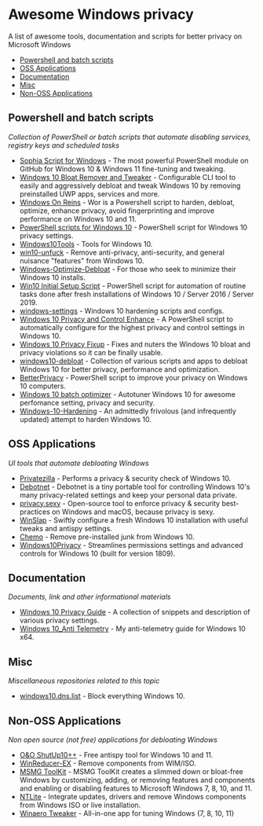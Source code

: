 # Awesome Windows privacy
A list of awesome tools, documentation and scripts for better privacy on Microsoft Windows

- [Powershell and batch scripts](#powershell-and-batch-scripts)
- [OSS Applications](#oss-applications)
- [Documentation](#documentation)
- [Misc](#misc)
- [Non-OSS Applications](#non-oss-applications)

## Powershell and batch scripts
*Collection of PowerShell or batch scripts that automate disabling services, registry keys and scheduled tasks*

* [Sophia Script for Windows](https://github.com/farag2/Sophia-Script-for-Windows) - The most powerful PowerShell module on GitHub for Windows 10 & Windows 11 fine-tuning and tweaking.
* [Windows 10 Bloat Remover and Tweaker](https://github.com/Fs00/Win10BloatRemover) - Configurable CLI tool to easily and aggressively debloat and tweak Windows 10 by removing preinstalled UWP apps, services and more.
* [Windows On Reins](https://github.com/gordonbay/Windows-On-Reins) - Wor is a Powershell script to harden, debloat, optimize, enhance privacy, avoid fingerprinting and improve performance on Windows 10 and 11.
* [PowerShell scripts for Windows 10](https://github.com/MichiMunich/Windows10-Privacy) - PowerShell script for Windows 10 privacy settings.
* [Windows10Tools](https://github.com/L33Tech/Windows10Tools) - Tools for Windows 10.
* [win10-unfuck](https://github.com/dfkt/win10-unfuck) - Remove anti-privacy, anti-security, and general nuisance "features" from Windows 10.
* [Windows-Optimize-Debloat](https://github.com/simeononsecurity/Windows-Optimize-Debloat) - For those who seek to minimize their Windows 10 installs.
* [Win10 Initial Setup Script](https://github.com/owre/Win10-Initial-Setup-Script) - PowerShell script for automation of routine tasks done after fresh installations of Windows 10 / Server 2016 / Server 2019.
* [windows-settings](https://github.com/milgradesec/windows-settings) - Windows 10 hardening scripts and configs.
* [Windows 10 Privacy and Control Enhance](https://github.com/RedAndBlueEraser/windows-10-enhance-2) - A PowerShell script to automatically configure for the highest privacy and control settings in Windows 10.
* [Windows 10 Privacy Fixup](https://github.com/iDigitalFlame/Windows10Fixup) - Fixes and nuters the Windows 10 bloat and privacy violations so it can be finally usable.
* [windows10-debloat](https://github.com/Daksh777/windows10-debloat) - Collection of various scripts and apps to debloat Windows 10 for better privacy, performance and optimization.
* [BetterPrivacy](https://github.com/hulr/BetterPrivacy) - PowerShell script to improve your privacy on Windows 10 computers.
* [Windows 10 batch optimizer](https://github.com/SeregaSPb/Windows-10-batch-optimizer) - Autotuner Windows 10 for awesome perfomance setting, privacy and security.
* [Windows-10-Hardening](https://github.com/aghorler/Windows-10-Hardening) - An admittedly frivolous (and infrequently updated) attempt to harden Windows 10.

## OSS Applications
*UI tools that automate debloating Windows*

* [Privatezilla](https://github.com/builtbybel/privatezilla) - Performs a privacy & security check of Windows 10.
* [Debotnet](https://github.com/builtbybel/debotnet) - Debotnet is a tiny portable tool for controlling Windows 10's many privacy-related settings and keep your personal data private.
* [privacy.sexy](https://github.com/undergroundwires/privacy.sexy) - Open-source tool to enforce privacy & security best-practices on Windows and macOS, because privacy is sexy.
* [WinSlap](https://github.com/svenmauch/WinSlap) - Swiftly configure a fresh Windows 10 installation with useful tweaks and antispy settings.
* [Chemo](https://github.com/t-richards/chemo) - Remove pre-installed junk from Windows 10.
* [Windows10Privacy](https://github.com/ConditionalException/Windows10Privacy) - Streamlines permissions settings and advanced controls for Windows 10 (built for version 1809).

## Documentation
*Documents, link and other informational materials*

* [Windows 10 Privacy Guide](https://github.com/adolfintel/Windows10-Privacy) - A collection of snippets and description of various privacy settings.
* [Windows 10_Anti Telemetry](https://github.com/beerisgood/Windows10_Anti-Telemetry) - My anti-telemetry guide for Windows 10 x64.

## Misc
*Miscellaneous repositories related to this topic*

* [windows10.dns.list](https://github.com/schrebra/windows10.dns.list) - Block everything Windows 10.

## Non-OSS Applications
*Non open source (not free) applications for debloating Windows*

* [O&O ShutUp10++](https://www.oo-software.com/en/shutup10) - Free antispy tool for Windows 10 and 11.
* [WinReducer-EX](https://www.winreducer.net/) - Remove components from WIM/ISO.
* [MSMG ToolKit](https://m.majorgeeks.com/files/details/msmg_toolkit.html) - MSMG ToolKit creates a slimmed down or bloat-free Windows by customizing, adding, or removing features and components and enabling or disabling features to Microsoft Windows 7, 8, 10, and 11.
* [NTLite](https://www.ntlite.com/) - Integrate updates, drivers and remove Windows components from Windows ISO or live installation.
* [Winaero Tweaker](https://winaerotweaker.com/) - All-in-one app for tuning Windows {7, 8, 10, 11}
